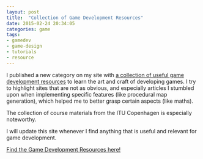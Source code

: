 ```yaml
---
layout: post
title:  "Collection of Game Development Resources"
date: 2015-02-24 20:34:05
categories: game
tags:
- gamedev
- game-design
- tutorials
- resource
---
```


I published a new category on my site with [a collection of useful game development resources][gamedev] to learn the art and craft of developing games. I try to highlight sites that are not as obvious, and especially articles I stumbled upon when implementing specific features (like procedural map generation), which helped me to better grasp certain aspects (like maths).

The collection of course materials from the ITU Copenhagen is especially noteworthy. 

I will update this site whenever I find anything that is useful and relevant for game development. 

[Find the Game Development Resources here!][gamedev]

[gamedev]: /gamedev.html
